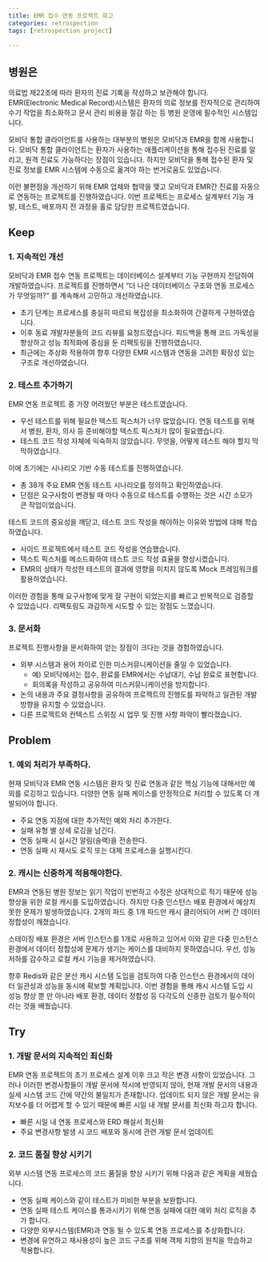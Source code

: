 ```yaml
---
title: EMR 접수 연동 프로젝트 회고
categories: retrospection
tags: [retrospection project]

---
```



## 병원은

의료법 제22조에 따라 환자의 진료 기록을 작성하고 보관해야 합니다. EMR(Electronic Medical Record)시스템은 환자의 의료 정보를 전자적으로 관리하여 수기 작업을 최소화하고 문서 관리 비용을 절감 하는 등 병원 운영에 필수적인 시스템입니다.



모비닥 통합 클라이언트를 사용하는 대부분의 병원은 모비닥과 EMR을 함께 사용합니다. 모비닥 통합 클라이언트는 환자가 사용하는 애플리케이션을 통해 접수된 진료를 알리고, 원격 진료도 가능하다는 장점이 있습니다. 하지만 모비닥을 통해 접수된 환자 및 진료 정보를 EMR 시스템에 수동으로 옮겨야 하는 번거로움도 있었습니다.

이런 불편점을 개선하기 위해 EMR 업체와 협약을 맺고 모비닥과 EMR간 진료를 자동으로 연동하는 프로젝트를 진행하였습니다. 이번 프로젝트는 프로세스 설계부터 기능 개발, 테스트, 배포까지 전 과정을 홀로 담당한 프로젝트였습니다.


## Keep

### 1. 지속적인 개선

모비닥과 EMR 접수 연동 프로젝트는 데이터베이스 설계부터 기능 구현까지 전담하여 개발하였습니다. 프로젝트를 진행하면서 “더 나은 데이터베이스 구조와 연동 프로세스가 무엇일까?” 를 계속해서 고민하고 개선하였습니다.

- 초기 단계는 프로세스를 충실히 따르되 복잡성을 최소화하여 간결하게 구현하였습니다.
- 이후 동료 개발자분들의 코드 리뷰를 요청드렸습니다. 피드백을 통해 코드 가독성을 향상하고 성능 최적화에 중심을 둔 리팩토링을 진행하였습니다.
- 최근에는 추상화 적용하여 향후 다양한 EMR 시스템과 연동을 고려한 확장성 있는 구조로 개선하였습니다.

### 2. 테스트 추가하기

EMR 연동 프로젝트 중 가장 어려웠던 부분은 테스트였습니다.

- 우선 테스트를 위해 필요한 텍스트 픽스처가 너무 많았습니다. 연동 테스트를 위해서 병원, 환자, 의사 등 준비해야할 텍스트 픽스처가 많이 필요했습니다.
- 테스트 코드 작성 자체에 익숙하지 않았습니다. 무엇을, 어떻게 테스트 해야 할지 막막하였습니다.

이에 초기에는 시나리오 기반 수동 테스트를 진행하였습니다.

- 총 38개 주요 EMR 연동 테스트 시나리오를 정의하고 확인하였습니다.
- 단점은 요구사항이 변경될 때 마다 수동으로 테스트를 수행하는 것은 시간 소모가 큰  작업이었습니다.

테스트 코드의 중요성을 깨닫고, 테스트 코드 작성을 해야하는 이유와 방법에 대해 학습하였습니다.

- 사이드 프로젝트에서 테스트 코드 작성을 연습했습니다.
- 텍스트 픽스처를 메소드화하여 테스트 코드 작성 효율을 향상시켰습니다.
- EMR의 상태가 작성한 테스트의 결과에 영향을 미치지 않도록 Mock 프레임워크를 활용하였습니다.

이러한 경험을 통해 요구사항에 맞게 잘 구현이 되었는지를 빠르고 반복적으로 검증할 수 있었습니다. 리팩토링도 과감하게 시도할 수 있는 장점도 느꼈습니다.

### 3. 문서화

프로젝트 진행사항을 문서화하여 얻는 장점이 크다는 것을 경험하였습니다.

- 외부 시스템과 용어 차이로 인한 미스커뮤니케이션을 줄일 수 있었습니다.
  - 예) 모비닥에서는 접수, 완료를 EMR에서는 수납대기, 수납 완료로 표현합니다.
  - 회의록을 작성하고 공유하여 미스커뮤니케이션을 방지합니다.
- 논의 내용과 주요 결정사항을 공유하여 프로젝트의 진행도를 파악하고 일관된 개발 방향을 유지할 수 있었습니다.
- 다른 프로젝트와 컨텍스트 스위칭 시 업무 및 진행 사항 파악이 빨라졌습니다.

## Problem

### 1. 예외 처리가 부족하다.

현재 모비닥과 EMR 연동 시스템은 환자 및 진료 연동과 같은 핵심 기능에 대해서만 예외를 로깅하고 있습니다. 다양한 연동 실패 케이스를 안정적으로 처리할 수 있도록 더 개발되어야 합니다.

- 주요 연동 지점에 대한 추가적인 예외 처리 추가한다.
- 실패 유형 별 상세 로깅을 남긴다.
- 연동 실패 시 실시간 알림(슬랙)을 전송한다.
- 연동 실패 시 재시도 로직 또는 대체 프로세스을 실행시킨다.

### 2. 캐시는 신중하게 적용해야한다.

EMR과 연동된 병원 정보는 읽기 작업이 빈번하고 수정은 상대적으로 적기 때문에 성능 향상을 위한 로컬 캐시를 도입하였습니다. 하지만 다중 인스턴스 배포 환경에서 예상치 못한 문제가 발생하였습니다. 2개의 파드 중 1개 파드만 캐시 클리어되어 서버 간 데이터 정합성이 깨졌습니다.

스테이징 배포 환경은 서버 인스턴스를 1개로 사용하고 있어서 이와 같은 다중 인스턴스 환경에서 데이터 정합성에 문제가 생기는 케이스를 대비하지 못하였습니다. 우선, 성능 저하를 감수하고 로컬 캐시 기능을 제거하였습니다.

향후 Redis와 같은 분산 캐시 시스템 도입을 검토하여 다중 인스턴스 환경에서의 데이터 일관성과 성능을 동시에 확보할 계획입니다. 이번 경험을 통해 캐시 시스템 도입 시 성능 향상 뿐 만 아니라 배포 환경, 데이터 정합성 등 다각도의 신중한 검토가 필수적이라는 것을 배웠습니다.

## Try

### 1. 개발 문서의 지속적인 최신화

EMR 연동 프로젝트의 초기 프로세스 설계 이후 크고 작은 변경 사항이 있었습니다. 그러나 이러한 변경사항들이 개발 문서에 적시에 반영되지 않아, 현재 개발 문서의 내용과 실세 시스템 코드 간에 약간의 불일치가 존재합니다. 업데이트 되지 않은 개발 문서는 유지보수를 더 어렵게 할 수 있기 때문에 빠른 시일 내 개발 문서를 최신화 하고자 합니다.

- 빠른 시일 내 연동 프로세스와 ERD 해설서 최신화
- 주요 변경사항 발생 시 코드 배포와 동시에 관련 개발 문서 업데이트

### 2. 코드 품질 향상 시키기

외부 시스템 연동 프로세스의 코드 품질을 향상 시키기 위해 다음과 같은 계획을 세웠습니다.

- 연동 실패 케이스와 같이 테스트가 미비한 부분을 보완합니다.
- 연동 실패 테스트 케이스를 통과시키기 위해 연동 실패에 대한 예외 처리 로직을 추가 합니다.
- 다양한 외부시스템(EMR)과 연동 될 수 있도록 연동 프로세스를 추상화합니다.
- 변경에 유연하고 재사용성이 높은 코드 구조를 위해 객체 지향의 원칙을 학습하고 적용합니다.
